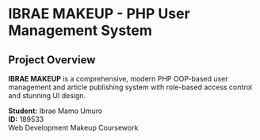 # IBRAE MAKEUP - PHP User Management System

##  **Project Overview**

**IBRAE MAKEUP** is a comprehensive, modern PHP OOP-based user management and article publishing system with role-based access control and stunning UI design.

**Student:** Ibrae Mamo Umuro  
**ID:** 189533  
Web Development Makeup Coursework  

